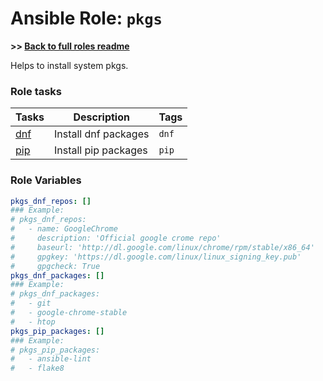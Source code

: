 # Ansible Role: `pkgs`

**>> [Back to full roles readme](https://github.com/shipilovds/workstation/tree/latest/docs/roles.md)**

Helps to install system pkgs.

### Role tasks

| Tasks | Description | Tags |
|-------|-------------|------|
| [dnf](https://github.com/shipilovds/workstation/tree/latest/roles/pkgs/tasks/dnf.yml) | Install dnf packages | `dnf` |
| [pip](https://github.com/shipilovds/workstation/tree/latest/roles/pkgs/tasks/pip.yml) | Install pip packages | `pip` |

### Role Variables

```yaml
pkgs_dnf_repos: []
### Example:
# pkgs_dnf_repos:
#   - name: GoogleChrome
#     description: 'Official google crome repo'
#     baseurl: 'http://dl.google.com/linux/chrome/rpm/stable/x86_64'
#     gpgkey: 'https://dl.google.com/linux/linux_signing_key.pub'
#     gpgcheck: True
pkgs_dnf_packages: []
### Example:
# pkgs_dnf_packages:
#   - git
#   - google-chrome-stable
#   - htop
pkgs_pip_packages: []
### Example:
# pkgs_pip_packages:
#   - ansible-lint
#   - flake8
```
